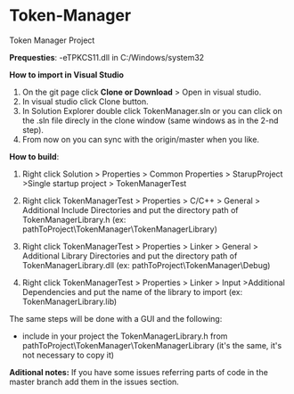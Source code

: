 # Token-Manager
Token Manager Project




**Prequesties**:
-eTPKCS11.dll in C:/Windows/system32



**How to import in Visual Studio**
1. On the git page click **Clone or Download** > Open in visual studio.
2. In visual studio click Clone button. 
3. In Solution Explorer double click TokenManager.sln or you can click on the .sln file direcly in the clone window (same windows as in the 2-nd step).
4. From now on you can sync with the origin/master when you like.



**How to build**:
1. Right click Solution > Properties > Common Properties > StarupProject >Single startup project > TokenManagerTest

2. Right click TokenManagerTest > Properties > C/C++ > General > Additional Include Directories and put the directory path of TokenManagerLibrary.h (ex: pathToProject\TokenManager\TokenManagerLibrary)

3. Right click TokenManagerTest > Properties > Linker > General > Additional Library Directories and put the directory path of TokenManagerLibrary.dll (ex: pathToProject\TokenManager\Debug)

4. Right click TokenManagerTest > Properties > Linker > Input >Additional Dependencies and put the name of the library to import 
(ex: TokenManagerLibrary.lib)

The same steps will be done with a GUI and the following:
- include in your project the TokenManagerLibrary.h from pathToProject\TokenManager\TokenManagerLibrary (it's the same, it's not necessary to copy it)



**Aditional notes:**
If you have some issues referring parts of code in the master branch add them in the issues section.
